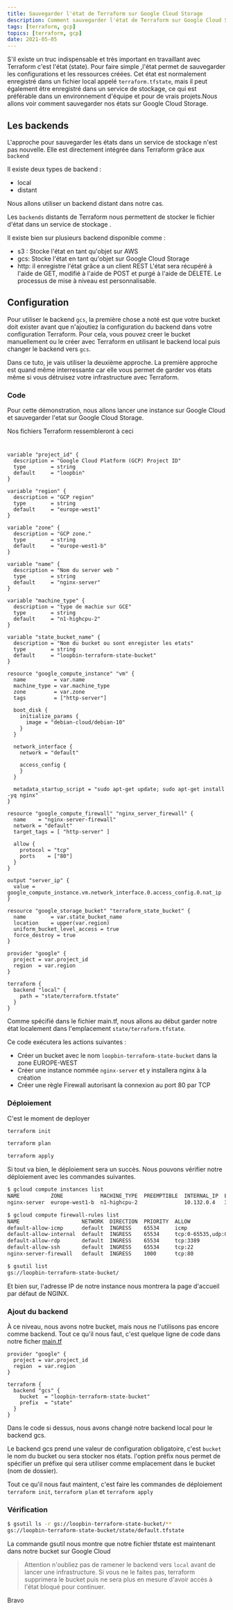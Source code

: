 ```yaml
---
title: Sauvegarder l'état de Terraform sur Google Cloud Storage
description: Comment sauvegarder l'état de Terraform sur Google Cloud Storage
tags: [terraform, gcp]
topics: [terraform, gcp]
date: 2021-05-05
---
```


S'il existe un truc indispensable et très important en travaillant avec Terraform c'est l'état (state). Pour faire simple ,l'état permet de sauvegarder les configurations et les ressources créées. Cet état est normalement enregistré dans un fichier local appelé `terraform.tfstate`, mais il peut également être enregistré dans un service de stockage, ce qui est préférable dans un environnement d'équipe et pour de vrais projets.Nous allons voir comment sauvegarder nos états sur Google Cloud Storage.

## Les backends

L'approche pour sauvegarder les états dans un service de stockage n'est pas nouvelle. Elle est directement intégrée dans Terraform grâce aux `backend`

Il existe deux types de backend :

- local
- distant

Nous allons utiliser un backend distant dans notre cas.

Les `backends` distants de Terraform nous permettent de stocker le fichier d'état dans un service de stockage .

Il existe bien sur plusieurs backend disponible comme :

- s3 : Stocke l'état en tant qu'objet sur AWS
- gcs: Stocke l'état en tant qu'objet sur Google Cloud Storage
- http: il enregistre l'état grâce a un client REST L'état sera récupéré à l'aide de GET, modifié à l'aide de POST et purgé à l'aide de DELETE. Le processus de mise à niveau est personnalisable.

<action-button type="doc" text="Documentation" link="https://www.terraform.io/docs/language/settings/backends/index.html"></action-button>

## Configuration

Pour utiliser le backend `gcs`, la première chose a noté est que votre bucket doit exister avant que n'ajoutiez la configuration du backend dans votre configuration Terraform. Pour cela, vous pouvez creer le bucket manuellement ou le créer avec Terraform en utilisant le backend local puis changer le backend vers `gcs`.

Dans ce tuto, je vais utiliser la deuxième approche. La première approche est quand même interressante car elle vous permet de garder vos états même si vous détruisez votre infrastructure avec Terraform.

### Code

Pour cette démonstration, nous allons lancer une instance sur Google Cloud et sauvegarder l'etat sur Google Cloud Storage.

Nos fichiers Terraform ressembleront à ceci

<action-button type="github" text="Code sur Github" link="https://github.com/CorneilleEdi/terraform-state-google-cloud"></action-button>

#

```json[variable.tf]
variable "project_id" {
  description = "Google Cloud Platform (GCP) Project ID"
  type        = string
  default     = "loopbin"
}

variable "region" {
  description = "GCP region"
  type        = string
  default     = "europe-west1"
}

variable "zone" {
  description = "GCP zone."
  type        = string
  default     = "europe-west1-b"
}

variable "name" {
  description = "Nom du server web "
  type        = string
  default     = "nginx-server"
}

variable "machine_type" {
  description = "type de machie sur GCE"
  type        = string
  default     = "n1-highcpu-2"
}

variable "state_bucket_name" {
  description = "Nom du bucket ou sont enregister les etats"
  type        = string
  default     = "loopbin-terraform-state-bucket"
}
```

```json[compute.tf]
resource "google_compute_instance" "vm" {
  name         = var.name
  machine_type = var.machine_type
  zone         = var.zone
  tags         = ["http-server"]

  boot_disk {
    initialize_params {
      image = "debian-cloud/debian-10"
    }
  }

  network_interface {
    network = "default"

    access_config {
    }
  }

  metadata_startup_script = "sudo apt-get update; sudo apt-get install -yq nginx"
}

resource "google_compute_firewall" "nginx_server_firewall" {
  name    = "nginx-server-firewall"
  network = "default"
  target_tags = [ "http-server" ]

  allow {
    protocol = "tcp"
    ports    = ["80"]
  }
}

output "server_ip" {
  value = google_compute_instance.vm.network_interface.0.access_config.0.nat_ip
}
```

```json[storage.tf]
resource "google_storage_bucket" "terraform_state_bucket" {
  name        = var.state_bucket_name
  location    = upper(var.region)
  uniform_bucket_level_access = true
  force_destroy = true
}
```

```json[main.tf]
provider "google" {
  project = var.project_id
  region  = var.region
}

terraform {
  backend "local" {
    path = "state/terraform.tfstate"
  }
}
```

Comme spécifié dans le fichier main.tf, nous allons au début garder notre état localement dans l'emplacement `state/terraform.tfstate`.

Ce code exécutera les actions suivantes :

- Créer un bucket avec le nom `loopbin-terraform-state-bucket` dans la zone EUROPE-WEST
- Créer une instance nommée `nginx-server` et y installera nginx à la création
- Créer une règle Firewall autorisant la connexion au port 80 par TCP

### Déploiement

C'est le moment de deployer

```bash
terraform init
```

```bash
terraform plan
```

```bash
terraform apply
```

Si tout va bien, le déploiement sera un succès. Nous pouvons vérifier notre déploiement avec les commandes suivantes.

```bash
$ gcloud compute instances list
NAME          ZONE            MACHINE_TYPE  PREEMPTIBLE  INTERNAL_IP  EXTERNAL_IP    STATUS
nginx-server  europe-west1-b  n1-highcpu-2               10.132.0.4   35.195.174.19  RUNNING
```

```bash
$ gcloud compute firewall-rules list
NAME                    NETWORK  DIRECTION  PRIORITY  ALLOW                         DENY  DISABLED
default-allow-icmp      default  INGRESS    65534     icmp                                False
default-allow-internal  default  INGRESS    65534     tcp:0-65535,udp:0-65535,icmp        False
default-allow-rdp       default  INGRESS    65534     tcp:3389                            False
default-allow-ssh       default  INGRESS    65534     tcp:22                              False
nginx-server-firewall   default  INGRESS    1000      tcp:80                              False
```

```bash
$ gsutil list
gs://loopbin-terraform-state-bucket/
```

Et bien sur, l'adresse IP de notre instance nous montrera la page d'accueil par défaut de NGINX.

### Ajout du backend

À ce niveau, nous avons notre bucket, mais nous ne l'utilisons pas encore comme backend. Tout ce qu'il nous faut, c'est quelque ligne de code dans notre ficher [main.tf](http://main.tf/)

```json[main.tf]
provider "google" {
  project = var.project_id
  region  = var.region
}

terraform {
  backend "gcs" {
    bucket  = "loopbin-terraform-state-bucket"
    prefix  = "state"
  }
}
```

Dans le code si dessus, nous avons changé notre backend local pour le backend gcs.

Le backend gcs prend une valeur de configuration obligatoire, c'est `bucket` le nom du bucket ou sera stocker nos états. l'option préfix nous permet de spécifier un préfixe qui sera utiliser comme emplacement dans le bucket (nom de dossier).

Tout ce qu'il nous faut maintent, c'est faire les commandes de déploiement `terraform init`, `terraform plan` et `terraform apply`

### Vérification

```bash
$ gsutil ls -r gs://loopbin-terraform-state-bucket/**
gs://loopbin-terraform-state-bucket/state/default.tfstate
```

La commande gsutil nous montre que notre fichier tfstate est maintenant dans notre bucket sur Google Cloud

> Attention
> n'oubliez pas de ramener le backend vers `local` avant de lancer une infrastructure. Si vous ne le faites pas, terraform supprimera le bucket puis ne sera plus en mesure d'avoir accès à l'état bloqué pour continuer.

Bravo

